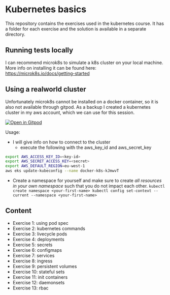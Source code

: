 # Kubernetes basics

This repository contains the exercises used in the kubernetes course.
It has a folder for each exercise and the solution is available in a separate directory.

## Running tests locally

I can recommend microk8s to simulate a k8s cluster on your local machine. 
More info on installing it can be found here: https://microk8s.io/docs/getting-started

## Using a realworld cluster

Unfortunately microk8s cannot be installed on a docker container, so it is also not available through gitpod.
As a backup I created a kubernetes cluster in my aws account, which we can use for this session.

[![Open in Gitpod](https://gitpod.io/button/open-in-gitpod.svg)](https://gitpod.io/#https://github.com/datamindedbe/kubernetes_academy_course)

Usage:
- I will give info on how to connect to the cluster
  - execute the following with the aws_key_id and aws_secret_key
```bash
export AWS_ACCESS_KEY_ID=<key-id>
export AWS_SECRET_ACCESS_KEY=<secret>
export AWS_DEFAULT_REGION=eu-west-1
aws eks update-kubeconfig --name docker-k8s-kJmwvT
```
- Create a namespace for yourself and make sure to create *all resources in your own namespace* such that you do not impact each other.
`kubectl create namespace <your-first-name>
kubectl config set-context --current --namespace <your-first-name>`


## Content

- Exercise 1: using pod spec
- Exercise 2: kubernetes commands
- Exercise 3: livecycle pods
- Exercise 4: deployments
- Exercise 5: secrets
- Exercise 6: configmaps
- Exercise 7: services
- Exercise 8: ingress
- Exercise 9: persistent volumes
- Exercise 10: stateful sets
- Exercise 11: init containers
- Exercise 12: daemonsets
- Exercise 13: rbac

